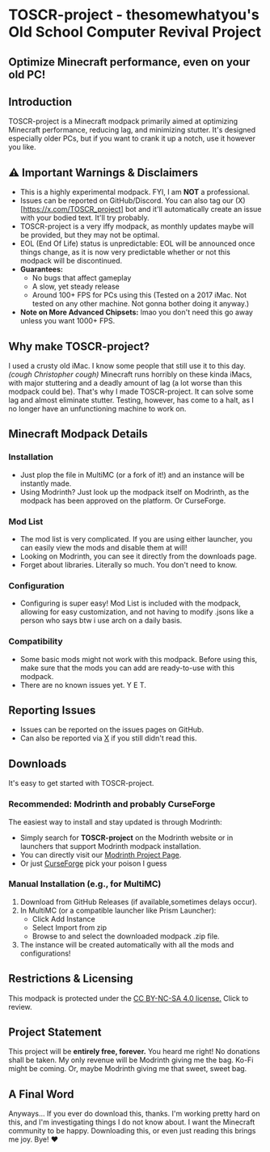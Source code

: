 # TOSCR-project - thesomewhatyou's Old School Computer Revival Project
## Optimize Minecraft performance, even on your old PC!

## Introduction
TOSCR-project is a Minecraft modpack primarily aimed at optimizing Minecraft performance, reducing lag, and minimizing stutter. It's designed especially older PCs, but if you want to crank it up a notch, use it however you like.

## ⚠️ Important Warnings & Disclaimers
*   This is a highly experimental modpack. FYI, I am **NOT** a professional.
*   Issues can be reported on GitHub/Discord. You can also tag our (X)[https://x.com/TOSCR_project] bot and it'll automatically create an issue with your bodied text. It'll try probably.
*   TOSCR-project is a very iffy modpack, as monthly updates maybe will be provided, but they may not be optimal.
*   EOL (End Of Life) status is unpredictable: EOL will be announced once things change, as it is now very predictable whether or not this modpack will be discontinued.
*   **Guarantees:**
    *   No bugs that affect gameplay
    *   A slow, yet steady release
    *   Around 100+ FPS for PCs using this (Tested on a 2017 iMac. Not tested on any other machine. Not gonna bother doing it anyway.)
*   **Note on More Advanced Chipsets:** lmao you don't need this go away unless you want 1000+ FPS.

## Why make TOSCR-project?
I used a crusty old iMac. I know some people that still use it to this day. _(cough Christopher cough)_ Minecraft runs horribly on these kinda iMacs, with major stuttering and a deadly amount of lag (a lot worse than this modpack could be). That's why I made TOSCR-project. It can solve some lag and almost eliminate stutter. Testing, however, has come to a halt, as I no longer have an unfunctioning machine to work on.

## Minecraft Modpack Details

### Installation
*   Just plop the file in MultiMC (or a fork of it!) and an instance will be instantly made.
*   Using Modrinth? Just look up the modpack itself on Modrinth, as the modpack has been approved on the platform. Or CurseForge. 

### Mod List
*   The mod list is very complicated. If you are using either launcher, you can easily view the mods and disable them at will!
*   Looking on Modrinth, you can see it directly from the downloads page.
*   Forget about libraries. Literally so much. You don't need to know.

### Configuration
*   Configuring is super easy! Mod List is included with the modpack, allowing for easy customization, and not having to modify .jsons like a person who says btw i use arch on a daily basis.

### Compatibility
*   Some basic mods might not work with this modpack. Before using this, make sure that the mods you can add are ready-to-use with this modpack.
*   There are no known issues yet. Y E T.

## Reporting Issues
*   Issues can be reported on the issues pages on GitHub.
*   Can also be reported via [X](https://x.com/TOSCR_project) if you still didn't read this.


## <a id=downloads></a>Downloads

It's easy to get started with TOSCR-project.

### Recommended: Modrinth and probably CurseForge
The easiest way to install and stay updated is through Modrinth:
*   Simply search for **TOSCR-project** on the Modrinth website or in launchers that support Modrinth modpack installation.
*   You can directly visit our [Modrinth Project Page](https://modrinth.com/modpack/thesomewhatyou-minecraft-revival).
*   Or just [CurseForge](https://www.curseforge.com/minecraft/modpacks/toscr) pick your poison I guess 

### Manual Installation (e.g., for MultiMC)
1.  Download from GitHub Releases (if available,sometimes delays occur).
2.  In MultiMC (or a compatible launcher like Prism Launcher):
    *   Click Add Instance
    *   Select Import from zip
    *   Browse to and select the downloaded modpack .zip file.
3.  The instance will be created automatically with all the mods and configurations!


## Restrictions & Licensing
This modpack is protected under the [CC BY-NC-SA 4.0 license.](https://creativecommons.org/licenses/by-nc-sa/4.0/deed.en) Click to review. 

## Project Statement
This project will be **entirely free, forever.** You heard me right! No donations shall be taken. My only revenue will be Modrinth giving me the bag. Ko-Fi might be coming.
Or, maybe Modrinth giving me that sweet, sweet bag.

## A Final Word
Anyways...
If you ever do download this, thanks. I'm working pretty hard on this, and I'm investigating things I do not know about. I want the Minecraft community to be happy. Downloading this, or even just reading this brings me joy. Bye! ❤️

